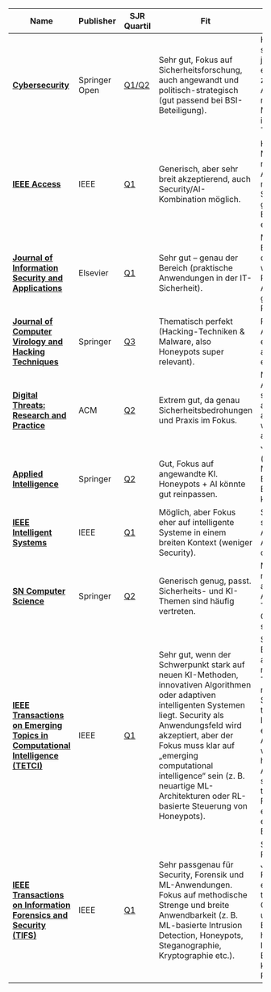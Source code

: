 | **Name** | **Publisher** | **SJR Quartil** | **Fit** | **Anspruch** |
| --- | --- | --- | --- | --- |
| [**Cybersecurity**](https://cybersecurity.springeropen.com/) | Springer Open | [Q1/Q2](https://www.scimagojr.com/journalsearch.php?q=21101019779&tip=sid&clean=0) | Sehr gut, Fokus auf Sicherheitsforschung, auch angewandt und politisch-strategisch (gut passend bei BSI-Beteiligung). | Hoch ,aber springer open journals sind etwas zugänglicher als ACM/IEEE. Gut möglich bei solider Methodik und innovativem Thema. |
| [**IEEE Access**](https://ieeexplore.ieee.org/xpl/RecentIssue.jsp?punumber=6287639) | IEEE | [Q1](https://www.scimagojr.com/journalsearch.php?q=21100374601&tip=sid&clean=0) | Generisch, aber sehr breit akzeptierend, auch Security/AI-Kombination möglich. | Hoch, aber auch Massenjournal mit relativ hohen Annahmeraten bei methodischer Sauberkeit und guter Struktur. Eher zahlen- und ergebnisgetrieben. |
| [**Journal of Information Security and Applications**](https://www.sciencedirect.com/journal/journal-of-information-security-and-applications) | Elsevier | [Q1](https://www.scimagojr.com/journalsearch.php?q=21100332403&tip=sid&clean=0) | Sehr gut – genau der Bereich (praktische Anwendungen in der IT-Sicherheit). | Mittel bis hoch. Elsevier hat nicht den besten Ruf, wird aber dennoch Peer-Reviewed. Annahmechancen gut bei praktischer Relevanz. |
| [**Journal of Computer Virology and Hacking Techniques**](https://link.springer.com/journal/11416) | Springer | [Q3](https://www.scimagojr.com/journalsearch.php?q=21100405702&tip=sid&clean=0) | Thematisch perfekt (Hacking-Techniken & Malware, also Honeypots super relevant). | Relativ einfache Annahme. Gut für erste Publikation, aber Ansehen eher gering. |
| [**Digital Threats: Research and Practice**](https://dl.acm.org/journal/dtrap) | ACM | [Q2](https://www.scimagojr.com/journalsearch.php?q=21101080424&tip=sid&clean=0) | Extrem gut, da genau Sicherheitsbedrohungen und Praxis im Fokus. | Mittel bis hoch. ACM Peer-Review sehr anspruchsvoll, aber DT:RP ist weniger elitär als andere ACM-Journals. |
| [**Applied Intelligence**](https://link.springer.com/journal/10489) | Springer | [Q2](https://www.scimagojr.com/journalsearch.php?q=23674&tip=sid&clean=0) | Gut, Fokus auf angewandte KI. Honeypots + AI könnte gut reinpassen. | (zu?) Hoch, wird Methodik, Experimente und Evaluation sehr kritisch prüfen. |
| [**IEEE Intelligent Systems**](https://ieeexplore.ieee.org/xpl/RecentIssue.jsp?punumber=9670) | IEEE | [Q1](https://www.scimagojr.com/journalsearch.php?q=110111&tip=sid&clean=0) | Möglich, aber Fokus eher auf intelligente Systeme in einem breiten Kontext (weniger Security). | Sehr/zu hoch, nur sehr innovative Arbeiten. Niedrige Annahmechancen ohne Top-Beitrag. |
| **[SN Computer Science](https://link.springer.com/journal/42979)** | Springer | [Q2](https://www.scimagojr.com/journalsearch.php?q=21101083109&tip=sid&clean=0) | Generisch genug, passt. Sicherheits- und KI-Themen sind häufig vertreten. | Mittel, deutlich niedrigere Hürden als IEEE oder ACM, dafür breites Themenspektrum. Gute Chance bei sauberer Arbeit. |
| **[IEEE Transactions on Emerging Topics in Computational Intelligence (TETCI)](https://ieeexplore.ieee.org/xpl/RecentIssue.jsp?punumber=7433297)** | IEEE | [Q1](https://www.scimagojr.com/journalsearch.php?q=21100976672&tip=sid) | Sehr gut, wenn der Schwerpunkt stark auf neuen KI-Methoden, innovativen Algorithmen oder adaptiven intelligenten Systemen liegt. Security als Anwendungsfeld wird akzeptiert, aber der Fokus muss klar auf „emerging computational intelligence“ sein (z. B. neuartige ML-Architekturen oder RL-basierte Steuerung von Honeypots). | Sehr/Zu hoch. Extrem anspruchsvoll, methodische Tiefe, mathematische Strenge und theoretische Innovation werden erwartet. Annahme nur wahrscheinlich bei hochinnovativen Ansätzen und starker theoretischer Fundierung plus exzellenter empirischer Evaluation. |
| [**IEEE Transactions on Information Forensics and Security (TIFS)**](https://ieeexplore.ieee.org/xpl/RecentIssue.jsp?punumber=10206) | IEEE | [Q1](https://www.scimagojr.com/journalsearch.php?q=21100197964&tip=sid&clean=0) | Sehr passgenau für Security, Forensik und ML-Anwendungen. Fokus auf methodische Strenge und breite Anwendbarkeit (z. B. ML-basierte Intrusion Detection, Honeypots, Steganographie, Kryptographie etc.). | Sehr/Zu hoch. Führendes IEEE-Journal im Bereich Forensik/Security, erwartet fundierte theoretische Grundlage, umfassende Evaluation und hohe Innovationshöhe. Entsprechend kompetitives Peer-Review. |


